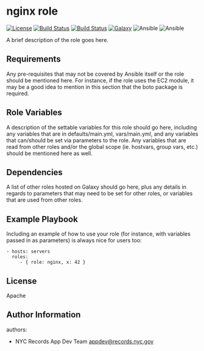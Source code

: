 nginx role
=========
[![License](https://img.shields.io/badge/license-Apache-green.svg?style=flat)](https://raw.githubusercontent.com/lean-delivery/ansible-role-nginx/master/LICENSE)
[![Build Status](https://travis-ci.org/lean-delivery/ansible-role-nginx.svg?branch=master)](https://travis-ci.org/lean-delivery/ansible-role-nginx)
[![Build Status](https://gitlab.com/lean-delivery/ansible-role-nginx/badges/master/build.svg)](https://gitlab.com/lean-delivery/ansible-role-nginx)
[![Galaxy](https://img.shields.io/badge/galaxy-lean__delivery.nginx-blue.svg)](https://galaxy.ansible.com/lean_delivery/nginx)
![Ansible](https://img.shields.io/ansible/role/d/role_id.svg)
![Ansible](https://img.shields.io/badge/dynamic/json.svg?label=min_ansible_version&url=https%3A%2F%2Fgalaxy.ansible.com%2Fapi%2Fv1%2Froles%2Frole_id%2F&query=$.min_ansible_version)

A brief description of the role goes here.

Requirements
------------

Any pre-requisites that may not be covered by Ansible itself or the role should
be mentioned here. For instance, if the role uses the EC2 module, it may be a
good idea to mention in this section that the boto package is required.

Role Variables
--------------

A description of the settable variables for this role should go here, including
any variables that are in defaults/main.yml, vars/main.yml, and any variables
that can/should be set via parameters to the role. Any variables that are read
from other roles and/or the global scope (ie. hostvars, group vars, etc.) should
be mentioned here as well.

Dependencies
------------

A list of other roles hosted on Galaxy should go here, plus any details in
regards to parameters that may need to be set for other roles, or variables that
are used from other roles.

Example Playbook
----------------

Including an example of how to use your role (for instance, with variables
passed in as parameters) is always nice for users too:

    - hosts: servers
      roles:
         - { role: nginx, x: 42 }

License
-------
Apache

Author Information
------------------

authors:
  - NYC Records App Dev Team <appdev@records.nyc.gov>

